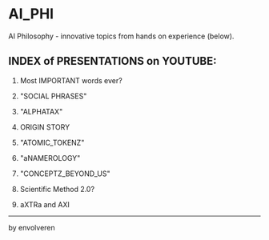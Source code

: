 # AI_PHI

AI Philosophy - innovative topics from hands on experience (below).

## INDEX of PRESENTATIONS on YOUTUBE:

1. Most IMPORTANT words ever?

2. "SOCIAL PHRASES"

3. "ALPHATAX"

4. ORIGIN STORY

5. "ATOMIC_TOKENZ"

6. "aNAMEROLOGY"

7.  "CONCEPTZ_BEYOND_US"

8.  Scientific Method 2.0?

9.  aXTRa and AXI

---

by envolveren 



